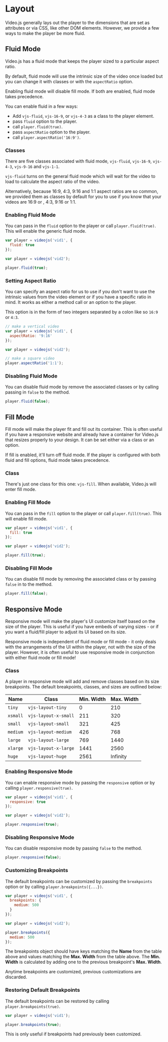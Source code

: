 # Layout

Video.js generally lays out the player to the dimensions that are set as attributes or via CSS, like other DOM elements. However, we provide a few ways to make the player be more fluid.

## Fluid Mode

Video.js has a fluid mode that keeps the player sized to a particular aspect ratio.

By default, fluid mode will use the intrinsic size of the video once loaded but you can change it with classes or with the `aspectRatio` option.

Enabling fluid mode will disable fill mode. If both are enabled, fluid mode takes precedence.

You can enable fluid in a few ways:

* Add `vjs-fluid`, `vjs-16-9`, or `vjs-4-3` as a class to the player element.
* pass `fluid` option to the player.
* call `player.fluid(true)`.
* pass `aspectRatio` option to the player.
* call `player.aspectRatio('16:9')`.

### Classes

There are five classes associated with fluid mode, `vjs-fluid`, `vjs-16-9`, `vjs-4-3`, `vjs-9-16` and `vjs-1-1`.

`vjs-fluid` turns on the general fluid mode which will wait for the video to load to calculate the aspect ratio of the video.

Alternatively, because 16:9, 4:3, 9:16 and 1:1  aspect ratios are so common, we provided them as classes by default for you to use if you know that your videos are 16:9 or , 4:3, 9:16 or 1:1.

### Enabling Fluid Mode

You can pass in the `fluid` option to the player or call `player.fluid(true)`. This will enable the generic fluid mode.

```js
var player = videojs('vid1', {
  fluid: true
});
```

```js
var player = videojs('vid2');

player.fluid(true);
```

### Setting Aspect Ratio

You can specify an aspect ratio for us to use if you don't want to use the intrinsic values from the video element or if you have a specific ratio in mind. It works as either a method call or an option to the player.

This option is in the form of two integers separated by a colon like so `16:9` or `4:3`.

```js
// make a vertical video
var player = videojs('vid1', {
  aspectRatio: '9:16'
});
```

```js
var player = videojs('vid2');

// make a square video
player.aspectRatio('1:1');
```

### Disabling Fluid Mode

You can disable fluid mode by remove the associated classes or by calling passing in `false` to the method.

```js
player.fluid(false);
```

## Fill Mode

Fill mode will make the player fit and fill out its container. This is often useful if you have a responsive website and already have a container for Video.js that resizes properly to your design. It can be set either via a class or an option.

If fill is enabled, it'll turn off fluid mode. If the player is configured with both fluid and fill options, fluid mode takes precedence.

### Class

There's just one class for this one: `vjs-fill`. When available, Video.js will enter fill mode.

### Enabling Fill Mode

You can pass in the `fill` option to the player or call `player.fill(true)`. This will enable fill mode.

```js
var player = videojs('vid1', {
  fill: true
});
```

```js
var player = videojs('vid2');

player.fill(true);
```

### Disabling Fill Mode

You can disable fill mode by removing the associated class or by passing `false` in to the method.

```js
player.fill(false);
```

## Responsive Mode

Responsive mode will make the player's UI customize itself based on the size of the player. This is useful if you have embeds of varying sizes - or if you want a fluid/fill player to adjust its UI based on its size.

Responsive mode is independent of fluid mode or fill mode - it only deals with the arrangements of the UI within the player, not with the size of the player. However, it is often useful to use responsive mode in conjunction with either fluid mode or fill mode!

### Class

A player in responsive mode will add and remove classes based on its size breakpoints. The default breakpoints, classes, and sizes are outlined below:

| Name     | Class                | Min. Width | Max. Width |
| -------- | -------------------- | ---------- | ---------- |
| `tiny`   | `vjs-layout-tiny`    | 0          | 210        |
| `xsmall` | `vjs-layout-x-small` | 211        | 320        |
| `small`  | `vjs-layout-small`   | 321        | 425        |
| `medium` | `vjs-layout-medium`  | 426        | 768        |
| `large`  | `vjs-layout-large`   | 769        | 1440       |
| `xlarge` | `vjs-layout-x-large` | 1441       | 2560       |
| `huge`   | `vjs-layout-huge`    | 2561       | Infinity   |

### Enabling Responsive Mode

You can enable responsive mode by passing the `responsive` option or by calling `player.responsive(true)`.

```js
var player = videojs('vid1', {
  responsive: true
});
```

```js
var player = videojs('vid2');

player.responsive(true);
```

### Disabling Responsive Mode

You can disable responsive mode by passing `false` to the method.

```js
player.responsive(false);
```

### Customizing Breakpoints

The default breakpoints can be customized by passing the `breakpoints` option or by calling `player.breakpoints({...})`.

```js
var player = videojs('vid1', {
  breakpoints: {
    medium: 500
  }
});
```

```js
var player = videojs('vid2');

player.breakpoints({
  medium: 500
});
```

The breakpoints object should have keys matching the **Name** from the table above and values matching the **Max. Width** from the table above. The **Min. Width** is calculated by adding one to the previous breakpoint's **Max. Width**.

Anytime breakpoints are customized, previous customizations are discarded.

### Restoring Default Breakpoints

The default breakpoints can be restored by calling `player.breakpoints(true)`.

```js
var player = videojs('vid1');

player.breakpoints(true);
```

This is only useful if breakpoints had previously been customized.
